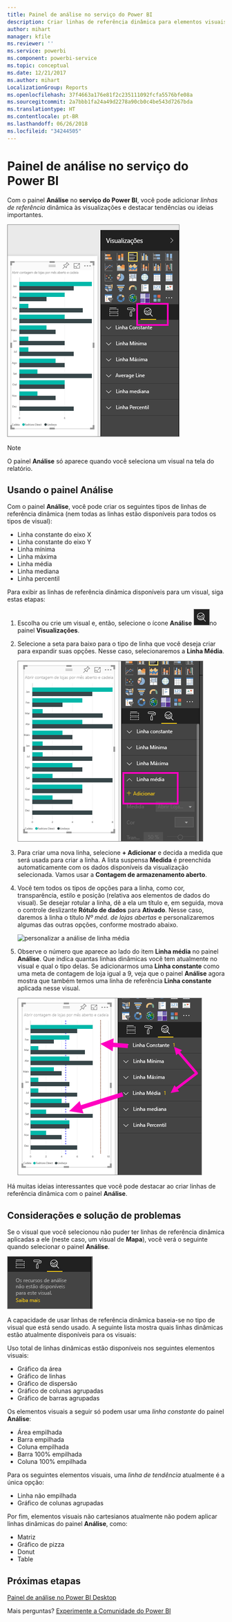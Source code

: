 ```yaml
---
title: Painel de análise no serviço do Power BI
description: Criar linhas de referência dinâmica para elementos visuais no serviço do Power BI
author: mihart
manager: kfile
ms.reviewer: ''
ms.service: powerbi
ms.component: powerbi-service
ms.topic: conceptual
ms.date: 12/21/2017
ms.author: mihart
LocalizationGroup: Reports
ms.openlocfilehash: 37f4663a176e81f2c235111092fcfa5576bfe08a
ms.sourcegitcommit: 2a7bbb1fa24a49d2278a90cb0c4be543d7267bda
ms.translationtype: HT
ms.contentlocale: pt-BR
ms.lasthandoff: 06/26/2018
ms.locfileid: "34244505"
---
```

# <a name="analytics-pane-in-power-bi-service"></a>Painel de análise no serviço do Power BI
Com o painel **Análise** no **serviço do Power BI**, você pode adicionar *linhas de referência* dinâmica às visualizações e destacar tendências ou ideias importantes.

![](media/service-analytics-pane/power-bi-analytics-pane.png)

> [!NOTE]
> O painel **Análise** só aparece quando você seleciona um visual na tela do relatório.
> 
> 

## <a name="using-the-analytics-pane"></a>Usando o painel Análise
Com o painel **Análise**, você pode criar os seguintes tipos de linhas de referência dinâmica (nem todas as linhas estão disponíveis para todos os tipos de visual):

* Linha constante do eixo X
* Linha constante do eixo Y
* Linha mínima
* Linha máxima
* Linha média
* Linha mediana
* Linha percentil


Para exibir as linhas de referência dinâmica disponíveis para um visual, siga estas etapas:

1. Escolha ou crie um visual e, então, selecione o ícone **Análise** ![](media/service-analytics-pane/power-bi-analytics-icon.png)no painel **Visualizações**.

2. Selecione a seta para baixo para o tipo de linha que você deseja criar para expandir suas opções. Nesse caso, selecionaremos a **Linha Média**.
   
   ![adicionar linha média](media/service-analytics-pane/power-bi-add.png)

3. Para criar uma nova linha, selecione **+ Adicionar** e decida a medida que será usada para criar a linha.  A lista suspensa **Medida** é preenchida automaticamente com os dados disponíveis da visualização selecionada. Vamos usar a **Contagem de armazenamento aberto**.

5. Você tem todos os tipos de opções para a linha, como cor, transparência, estilo e posição (relativa aos elementos de dados do visual). Se desejar rotular a linha, dê a ela um título e, em seguida, mova o controle deslizante **Rótulo de dados** para **Ativado**.  Nesse caso, daremos à linha o título *Nº méd. de lojas abertas* e personalizaremos algumas das outras opções, conforme mostrado abaixo.
   
   ![personalizar a análise de linha média](media/service-analytics-pane/power-bi-average-line2.png)

1. Observe o número que aparece ao lado do item **Linha média** no painel **Análise**. Que indica quantas linhas dinâmicas você tem atualmente no visual e qual o tipo delas. Se adicionarmos uma **Linha constante** como uma meta de contagem de loja igual a 9, veja que o painel **Análise** agora mostra que também temos uma linha de referência **Linha constante** aplicada nesse visual.
   
   ![](media/service-analytics-pane/power-bi-reference-lines.png)
   

Há muitas ideias interessantes que você pode destacar ao criar linhas de referência dinâmica com o painel **Análise**.

## <a name="considerations-and-troubleshooting"></a>Considerações e solução de problemas

Se o visual que você selecionou não puder ter linhas de referência dinâmica aplicadas a ele (neste caso, um visual de **Mapa**), você verá o seguinte quando selecionar o painel **Análise**.
   
![a análise não está disponível](media/service-analytics-pane/power-bi-no-lines.png)

A capacidade de usar linhas de referência dinâmica baseia-se no tipo de visual que está sendo usado. A seguinte lista mostra quais linhas dinâmicas estão atualmente disponíveis para os visuais:

Uso total de linhas dinâmicas estão disponíveis nos seguintes elementos visuais:

* Gráfico da área
* Gráfico de linhas
* Gráfico de dispersão
* Gráfico de colunas agrupadas
* Gráfico de barras agrupadas

Os elementos visuais a seguir só podem usar uma *linha constante* do painel **Análise**:

* Área empilhada
* Barra empilhada
* Coluna empilhada
* Barra 100% empilhada
* Coluna 100% empilhada

Para os seguintes elementos visuais, uma *linha de tendência* atualmente é a única opção:

* Linha não empilhada
* Gráfico de colunas agrupadas

Por fim, elementos visuais não cartesianos atualmente não podem aplicar linhas dinâmicas do painel **Análise**, como:

* Matriz
* Gráfico de pizza
* Donut
* Table

## <a name="next-steps"></a>Próximas etapas
[Painel de análise no Power BI Desktop](desktop-analytics-pane.md)

Mais perguntas? [Experimente a Comunidade do Power BI](http://community.powerbi.com/)

